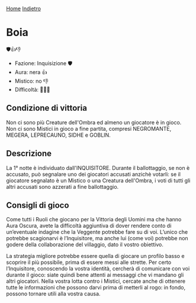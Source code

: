 [Home](/wherewolf-rules)
[Indietro](..)

# Boia

<span class='emoji'>🛡️👍👎</span>

- Fazione: Inquisizione <span class='emoji'>🛡️</span>
- Aura: nera <span class='emoji'>👍</span>
- Mistico: no <span class='emoji'>👎</span>
- Difficoltà: <span class='emoji'>🌙🌙🌙</span>

## Condizione di vittoria

Non ci sono più Creature dell'Ombra ed almeno un giocatore è in gioco. Non ci sono Mistici in gioco a fine partita, compresi NEGROMANTE, MEGERA, LEPRECAUNO, SIDHE e GOBLIN.

## Descrizione

La 1° notte è individuato dall'INQUISITORE. Durante il ballottaggio, se non è accusato, può segnalare uno dei giocatori accusati anzichè votarli: se il giocatore segnalato è un Mistico o una Creatura dell'Ombra, i voti di tutti gli altri accusati sono azzerati a fine ballottaggio.

## Consigli di gioco

Come tutti i Ruoli che giocano per la Vittoria degli Uomini ma che hanno Aura Oscura, avete la difficoltà aggiuntiva di dover rendere conto di un’eventuale indagine che la Veggente potrebbe fare su di voi. L’unico che potrebbe scagionarvi è l’Inquisitore, ma anche lui (come voi) potrebbe non godere della collaborazione del villaggio, dato il vostro obiettivo.

La strategia migliore potrebbe essere quella di giocare un profilo basso e scoprire il più possibile, prima di essere messi alle strette. Per certo l’Inquisitore, conoscendo la vostra identità, cercherà di comunicare con voi durante il gioco: siate quindi bene attenti ai messaggi che vi mandano gli altri giocatori. Nella vostra lotta contro i Mistici, cercate anche di ottenere tutte le informazioni che possono darvi prima di metterli al rogo: in fondo, possono tornare utili alla vostra causa.
